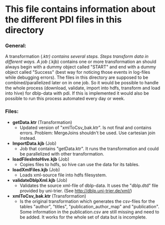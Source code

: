# This file contains information about the different PDI files in this directory #

### General: ###
A transformation (*.ktr) contains several steps. Steps transform data in different ways. 
A job (*.kjb) contains one or more transformation an should always begin with a dummy object called "START" and end with 
a dummy object called "Success" (best way for noticing those events in log-files while debugging errors).
The files in this directory are supposed to be combined/parallelized later on in one job. So it would be possible to
handle the whole process (download, validate, import into hdfs, transform and load into hive) for dblp-data with pdi.
If this is implemented it would also be possible to run this process automated every day or week.

### Files: ###
* **getData.ktr** (Transformation)
    * Updated version of "xmlToCsv_bak.ktr". Is not final and contains errors. Problem: MergeJoins shouldn't be used. Use cartesian join instead.
* **ImportData.kjb** (Job)
    * Job that contains "getData.ktr". It runs the transformation and could be parallelized with other transformation.
* **loadFilesIntoHive.kjb** (Job)
    * Copies files to hdfs, so hive can use the data for its tables.
* **loadXmlFiles.kjb** (Job)
    * Loads xml-source file into hdfs filesystem.
* **validateDblpXml.kjb** (Job)
    * Validates the source xml-file of dblp-data. It uses the "dblp.dtd" file provided by uni-trier. (See http://dblp.uni-trier.de/xml/)
* **xmlToCsv_bak.ktr** (Transformation)
    * Is the original transformation which generates the csv-files for the tables "author", "titles", "publication_author_map" and "publication". Some information in the publication.csv are still missing and need to be added. It works for the whole set of data but is incomplete.
